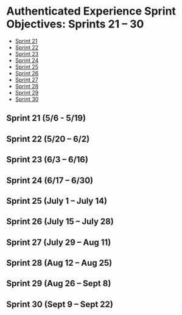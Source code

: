 # Authenticated Experience Sprint Objectives: Sprints 21 – 30

- [Sprint 21]()
- [Sprint 22]()
- [Sprint 23]()
- [Sprint 24]()
- [Sprint 25]()
- [Sprint 26]()
- [Sprint 27]()
- [Sprint 28]()
- [Sprint 29]()
- [Sprint 30]()

## Sprint 21 (5/6 - 5/19)

## Sprint 22 (5/20 – 6/2)

## Sprint 23 (6/3 – 6/16)

## Sprint 24 (6/17 – 6/30)

## Sprint 25 (July 1 – July 14)

## Sprint 26 (July 15 – July 28)

## Sprint 27 (July 29 – Aug 11)

## Sprint 28 (Aug 12 – Aug 25)

## Sprint 29 (Aug 26 – Sept 8)

## Sprint 30 (Sept 9 – Sept 22)

